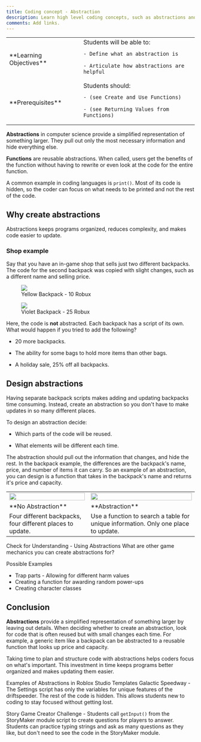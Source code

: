 ```yaml
---
title: Coding concept - Abstraction
description: Learn high level coding concepts, such as abstractions and functions.
comments: Add links.
---
```


<table>
<tr>
  <td>
**Learning Objectives**
  </td>
  <td>
Students will be able to:

    - Define what an abstraction is

    - Articulate how abstractions are helpful

  </td>
</tr>
<tr>
  <td>
**Prerequisites**
  </td>
  <td>
Students should:

    - (see Create and Use Functions)

    - (see Returning Values from Functions)

  </td>
</tr>
</table>

**Abstractions** in computer science provide a simplified representation of something larger. They pull out only the most necessary information and hide everything else.

**Functions** are reusable abstractions. When called, users get the benefits of the function without having to rewrite or even look at the code for the entire function.

A common example in coding languages is `print()`. Most of its code is hidden, so the coder can focus on what needs to be printed and not the rest of the code.

## Why create abstractions

Abstractions keeps programs organized, reduces complexity, and makes code easier to update.

### Shop example

Say that you have an in-game shop that sells just two different backpacks. The code for the second backpack was copied with slight changes, such as a different name and selling price.

<GridContainer numColumns="2">
  <figure>
    <img src="../../assets/education/coding-6/coding-concept-abstraction/backpack-yellow.png" />
    <figcaption>Yellow Backpack - 10 Robux</figcaption>
  </figure>
  <figure>
    <img src="../../assets/education/coding-6/coding-concept-abstraction/backpack-violet.png" />
    <figcaption>Violet Backpack - 25 Robux</figcaption>
  </figure>
</GridContainer>

Here, the code is **not** abstracted. Each backpack has a script of its own. What would happen if you tried to add the following?

- 20 more backpacks.

- The ability for some bags to hold more items than other bags.

- A holiday sale, 25% off all backpacks.

## Design abstractions

Having separate backpack scripts makes adding and updating backpacks time consuming. Instead, create an abstraction so you don't have to make updates in so many different places.

To design an abstraction decide:

- Which parts of the code will be reused.

- What elements will be different each time.

The abstraction should pull out the information that changes, and hide the rest. In the backpack example, the differences are the backpack's name, price, and number of items it can carry. So an example of an abstraction, you can design is a function that takes in the backpack's name and returns it's price and capacity.

<table>
<tr>
  <td>
<img src="../../assets/education/coding-6/coding-concept-abstraction/no-abstraction-backpacks.png" width="100%" />
  </td>
  <td>
<img src="../../assets/education/coding-6/coding-concept-abstraction/abstraction-backpacks.png" width="100%" />
  </td>
</tr>
<tr>
  <td>
**No Abstraction**
  </td>
  <td>
**Abstraction**
  </td>
</tr>
<tr>
  <td>
Four different backpacks, four different places to update.
  </td>
  <td>
Use a function to search a table for unique information. Only one place to update.
  </td>
</tr>
</table>

<Alert severity="info">
<AlertTitle>Check for Understanding - Using Abstractions</AlertTitle>
What are other game mechanics you can create abstractions for?

Possible Examples

- Trap parts - Allowing for different harm values
- Creating a function for awarding random power-ups
- Creating character classes

</Alert>

## Conclusion

**Abstractions** provide a simplified representation of something larger by leaving out details. When deciding whether to create an abstraction, look for code that is often reused but with small changes each time. For example, a generic item like a backpack can be abstracted to a reusable function that looks up price and capacity.

Taking time to plan and structure code with abstractions helps coders focus on what's important. This investment in time keeps programs better organized and makes updating them easier.

<Alert severity="info">
<AlertTitle>Examples of Abstractions in Roblox Studio Templates</AlertTitle>
Galactic Speedway - The Settings script has only the variables for unique features of the driftspeeder. The rest of the code is hidden. This allows students new to coding to stay focused without getting lost.

Story Game Creator Challenge - Students call `getInput()` from the StoryMaker module script to create questions for players to answer. Students can practice typing strings and ask as many questions as they like, but don't need to see the code in the StoryMaker module.

</Alert>
